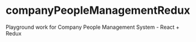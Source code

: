# companyPeopleManagementRedux
Playground work for Company People Management System - React + Redux
